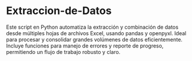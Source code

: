 # Extraccion-de-Datos
Este script en Python automatiza la extracción y combinación de datos desde múltiples hojas de archivos Excel, usando pandas y openpyxl. Ideal para procesar y consolidar grandes volúmenes de datos eficientemente. Incluye funciones para manejo de errores y reporte de progreso, permitiendo un flujo de trabajo robusto y claro.
